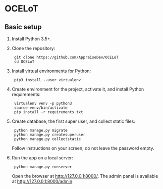 # OCELoT

## Basic setup

1. Install Python 3.5+.
2. Clone the repository:

        git clone https://github.com/AppraiseDev/OCELoT
        cd OCELoT

3. Install virtual environments for Python:

        pip3 install --user virtualenv

4. Create environment for the project, activate it, and install Python
   requirements:

        virtualenv venv -p python3
        source venv/bin/activate
        pip install -r requirements.txt

5. Create database, the first super user, and collect static files:

        python manage.py migrate
        python manage.py createsuperuser
        python manage.py collectstatic

    Follow instructions on your screen; do not leave the password empty.

6. Run the app on a local server:

        python manage.py runserver

    Open the browser at http://127.0.0.1:8000/.
    The admin panel is available at http://127.0.0.1:8000/admin

